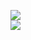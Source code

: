 [![](https://img.shields.io/badge/Made%20With-Github%20Spray-lightgrey.svg?style=for-the-badge&logo=github)](https://github.com/Annihil/github-spray#3773)  
[![](https://i.imgur.com/2DrTn0Z.gif)](https://github.com/Annihil/github-spray)